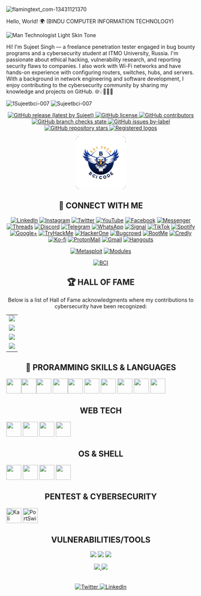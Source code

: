
![flamingtext_com-13431121370](https://github.com/user-attachments/assets/692f009a-eb35-4537-8426-4830a771e1c7)

 Hello, World! 🌍 (BINDU COMPUTER INFORMATION TECHNOLOGY)

 ![Man Technologist Light Skin Tone](https://github.com/user-attachments/assets/5598fe67-1bef-496d-8781-1f4c29db5771) 

 Hi! I'm Sujeet Singh — a freelance penetration tester engaged in bug bounty programs and a cybersecurity student at ITMO University, Russia. I'm passionate about ethical hacking, vulnerability research, and reporting security flaws to companies. I also work with Wi-Fi networks and have hands-on experience with configuring routers, switches, hubs, and servers. With a background in network engineering and software development, I enjoy contributing to the cybersecurity community by sharing my knowledge and projects on GitHub. 🌐💡🥷👨‍💻
 
 ![1Sujeetbci-007](https://github.com/user-attachments/assets/6274ca28-ff95-447d-a01e-09c1c086c172) ![Sujeetbci-007](https://github.com/user-attachments/assets/7aebef07-b5e5-4894-a638-f8d34758394b)


<p align="center">
    <a href="https://github.com/SUJEETBCI-007/releases">
        <img alt="GitHub release (latest by Sujeet)" src="https://img.shields.io/github/v/release/SUJEETBCI-007/SUJEETBCI-007?color=%2360be86&label=Latest%20release&style=for-the-badge&sort=semver">
    </a>
    <a href="https://github.com/SUJEETBCI-007/blob/main/LICENSE">
        <img alt="GitHub license" src="https://img.shields.io/github/license/SUJEETBCI-007/SUJEETBCI-007?color=%2360be86&style=for-the-badge">
    </a>
    <a href="https://github.com/SUJEETBCI-007/graphs/contributors">
        <img alt="GitHub contributors" src="https://img.shields.io/github/contributors-anon/SUJEETBCI-007/SUJEETBCI-007?color=%2360be86&style=for-the-badge">
    </a>
    <a href="https://github.com/SUJEETBCI-007/actions">
        <img alt="GitHub branch checks state" src="https://img.shields.io/github/checks-status/SUJEETBCI-007/SUJEETBCI-007/master?color=%2360be86&style=for-the-badge">
    </a>
    <a href="https://github.com/SUJEETBCI-007/issues?q=is%3Aopen+is%3Aissue+label%3Arequest%3Aicon">
        <img alt="GitHub issues by-label" src="https://img.shields.io/github/issues/SUJEETBCI-007/SUJEETBCI-007/request:icon?color=%2360be86&label=icon%20requests&style=for-the-badge">
    </a>
    <a href="https://github.com/SUJEETBCI-007/stargazers">
        <img alt="GitHub repository stars" src="https://img.shields.io/github/stars/SUJEETBCI-007/SUJEETBCI-007?color=%2360be86&label=github%20stars&style=for-the-badge">
    </a>
    <a href="https://github.com/SUJEETBCI-007/tree/main/icons">
        <img alt="Registered logos" src="https://img.shields.io/github/directory-file-count/SUJEETBCI-007/SUJEETBCI-007/icons?color=%2360be86&label=registered%20logos&style=for-the-badge">
    </a>
</p>


<div align="center">
    <a href="">
        <div align="center">
    <a href="https://github.com/Sujeet">
        <img src="icons/Sujeet/Sujeet-original-wordmark.svg" alt="Sujeet Logo" height="140" style="background-color:#000000; border-radius:10px;"/>
    </a>
</div>



## 📱 CONNECT WITH ME

[![LinkedIn](https://img.shields.io/badge/LinkedIn-0077B5?style=for-the-badge&logo=linkedin&logoColor=white)](https://linkedin.com/in/yourusername)
[![Instagram](https://img.shields.io/badge/Instagram-E4405F?style=for-the-badge&logo=instagram&logoColor=white)](https://instagram.com/yourusername)
[![Twitter](https://img.shields.io/badge/Twitter-1DA1F2?style=for-the-badge&logo=twitter&logoColor=white)](https://twitter.com/yourusername)
[![YouTube](https://img.shields.io/badge/YouTube-FF0000?style=for-the-badge&logo=youtube&logoColor=white)](https://youtube.com/@yourusername)
[![Facebook](https://img.shields.io/badge/Facebook-1877F2?style=for-the-badge&logo=facebook&logoColor=white)](https://facebook.com/yourusername)
[![Messenger](https://img.shields.io/badge/Messenger-00B2FF?style=for-the-badge&logo=messenger&logoColor=white)](https://m.me/yourusername)
[![Threads](https://img.shields.io/badge/Threads-000000?style=for-the-badge&logo=threads&logoColor=white)](https://www.threads.net/@yourusername)
[![Discord](https://img.shields.io/badge/Discord-5865F2?style=for-the-badge&logo=discord&logoColor=white)](https://discord.gg/yourservercode)
[![Telegram](https://img.shields.io/badge/Telegram-26A5E4?style=for-the-badge&logo=telegram&logoColor=white)](https://t.me/yourusername)
[![WhatsApp](https://img.shields.io/badge/WhatsApp-25D366?style=for-the-badge&logo=whatsapp&logoColor=white)](https://wa.me/yourphonenumber)
[![Signal](https://img.shields.io/badge/Signal-3A76F0?style=for-the-badge&logo=signal&logoColor=white)](https://signal.me/#p/+yourphonenumber)
[![TikTok](https://img.shields.io/badge/TikTok-000000?style=for-the-badge&logo=tiktok&logoColor=white)](https://tiktok.com/@yourusername)
[![Spotify](https://img.shields.io/badge/Spotify-1DB954?style=for-the-badge&logo=spotify&logoColor=white)](https://open.spotify.com/user/yourusername)
[![Google+](https://img.shields.io/badge/Google+-DB4437?style=for-the-badge&logo=google-plus&logoColor=white)](https://plus.google.com/+yourusername)
[![TryHackMe](https://img.shields.io/badge/TryHackMe-212C42?style=for-the-badge&logo=tryhackme&logoColor=white)](https://tryhackme.com/p/yourusername)
[![HackerOne](https://img.shields.io/badge/HackerOne-4940EF?style=for-the-badge&logo=hackerone&logoColor=white)](https://hackerone.com/yourusername)
[![Bugcrowd](https://img.shields.io/badge/Bugcrowd-FD6421?style=for-the-badge&logo=bugcrowd&logoColor=white)](https://bugcrowd.com/yourusername)
[![RootMe](https://img.shields.io/badge/RootMe-ffb900?style=for-the-badge&logo=gnu-bash&logoColor=white)](https://www.root-me.org/yourusername)
[![Credly](https://img.shields.io/badge/Credly-FF6B00?style=for-the-badge&logo=credly&logoColor=white)](https://www.credly.com/users/yourusername)
[![Ko-fi](https://img.shields.io/badge/Ko--fi-F16061?style=for-the-badge&logo=ko-fi&logoColor=white)](https://ko-fi.com/yourusername)
[![ProtonMail](https://img.shields.io/badge/ProtonMail-8B89CC?style=for-the-badge&logo=protonmail&logoColor=white)](mailto:yourname@protonmail.com)
[![Gmail](https://img.shields.io/badge/Gmail-D14836?style=for-the-badge&logo=gmail&logoColor=white)](mailto:yourname@gmail.com)
[![Hangouts](https://img.shields.io/badge/Hangouts-0F9D58?style=for-the-badge&logo=googlehangouts&logoColor=white)](https://hangouts.google.com/)

<!-- New Badges -->
[![Metasploit](https://img.shields.io/badge/Metasploit-000000?style=for-the-badge&logo=metasploit&logoColor=white)](https://metasploit.help.rapid7.com/)
[![Modules](https://img.shields.io/badge/30-Modules-blue?style=for-the-badge)](#)

<!-- New BCI Logo Badge -->
[![BCI](https://img.shields.io/badge/BCI-Institute-blue?style=for-the-badge&logo=devicon&logoColor=white&labelColor=000000&logoWidth=20&logo=https://raw.githubusercontent.com/devicons/devicon/master/icons/devicon/devicon-original-wordmark.svg)](#)



## 🏆 HALL OF FAME

Below is a list of Hall of Fame acknowledgments where my contributions to cybersecurity have been recognized:
<div align="left">
<table>
  <tr>
   <a href="https://x.com/hacker_sujeet" target="_blank">
    <td><img src="https://img.shields.io/badge/2025-MICROSOFT-ff2800?style=for-the-badge&logo=microsoft&logoColor=white" /></td>
   </a>
  </tr>
  <tr>
   <a href="https://x.com/hacker_sujeet" target="_blank">
    <td><img src="https://img.shields.io/badge/2025-APPLE-007BC0?style=for-the-badge&logo=apple&logoColor=white" /></td>
   </a>
  </tr>
  <tr>
   <a href="https://x.com/hacker_sujeet" target="_blank">
    <td><img src="https://img.shields.io/badge/2025-DELL-0051FF?style=for-the-badge&logo=dell&logoColor=white" /></td>
   </a>
  </tr>
  <tr>
   <a href="https://x.com/hacker_sujeet" target="_blank">
    <td><img src="https://img.shields.io/badge/2025-ALIBABA-000000?style=for-the-badge&logo=alibaba&logoColor=white" /></td>
   </a>
  </tr>
</table>
</div>


## 🧠 PRORAMMING SKILLS & LANGUAGES 
<p align="left">
  <!-- Programming Languages -->
<img src="https://cdn.jsdelivr.net/gh/devicons/devicon/icons/python/python-original.svg" width="40" height="40"/><img src="https://cdn.jsdelivr.net/gh/devicons/devicon/icons/bash/bash-original.svg" width="40" height="40"/><img src="https://cdn.jsdelivr.net/gh/devicons/devicon/icons/bash/bash-original.svg" width="40" height="40"/>
<img src="https://cdn.jsdelivr.net/gh/devicons/devicon/icons/docker/docker-original.svg" width="40" height="40"/><img src="https://cdn.jsdelivr.net/gh/devicons/devicon/icons/javascript/javascript-original.svg" width="40" height="40"/>
  <img src="https://cdn.jsdelivr.net/gh/devicons/devicon/icons/c/c-original.svg" width="40" height="40"/>
  <img src="https://cdn.jsdelivr.net/gh/devicons/devicon/icons/cplusplus/cplusplus-original.svg" width="40" height="40"/>
  <img src="https://cdn.jsdelivr.net/gh/devicons/devicon/icons/php/php-original.svg" width="40" height="40"/>
  <img src="https://cdn.jsdelivr.net/gh/devicons/devicon/icons/python/python-original.svg" width="40" height="40"/>
  <img src="https://cdn.jsdelivr.net/gh/devicons/devicon/icons/go/go-original.svg" width="40" height="40"/>
</p>


## WEB TECH
<p align="left">
  <!-- Web Tech -->
  <img src="https://cdn.jsdelivr.net/gh/devicons/devicon/icons/html5/html5-original.svg" width="40" height="40"/>
  <img src="https://cdn.jsdelivr.net/gh/devicons/devicon/icons/css3/css3-original.svg" width="40" height="40"/>
  <img src="https://cdn.jsdelivr.net/gh/devicons/devicon/icons/bootstrap/bootstrap-original.svg" width="40" height="40"/>
  <img src="https://cdn.jsdelivr.net/gh/devicons/devicon/icons/wordpress/wordpress-plain.svg" width="40" height="40"/>
</p>

## OS & SHELL
<p align="left">
  <!-- OS & Shell -->
  <img src="https://cdn.jsdelivr.net/gh/devicons/devicon/icons/linux/linux-original.svg" width="40" height="40"/>
  <img src="https://cdn.jsdelivr.net/gh/devicons/devicon/icons/ubuntu/ubuntu-plain.svg" width="40" height="40"/>
  <img src="https://cdn.jsdelivr.net/gh/devicons/devicon/icons/bash/bash-original.svg" width="40" height="40"/>
  <img src="https://cdn.jsdelivr.net/gh/devicons/devicon/icons/docker/docker-original.svg" width="40" height="40"/>
</p>

## PENTEST & CYBERSECURITY
<p align="left">
  <!-- Pentest & Cybersecurity (custom badge style for tools without icons) -->
  <img src="https://www.kali.org/images/favicon.svg" width="40" height="40" title="Kali Linux"/>
  <img src="https://portswigger.net/favicon.ico" width="40" height="40" title="PortSwigger"/>
</p>

## VULNERABILITIES/TOOLS
<p align="center">
  <!-- Placeholder badges for vulnerabilities/tools -->
  <img src="https://img.shields.io/badge/SQL-Injection-red?style=for-the-badge" height="30"/>
  <img src="https://img.shields.io/badge/XSS-Cross%20Site%20Scripting-blue?style=for-the-badge" height="30"/>
  <img src="https://img.shields.io/badge/RCE-Remote%20Code%20Execution-yellow?style=for-the-badge" height="30"/>
</p>

<!--
**SUJEETBCI-007/SUJEETBCI-007** is a ✨ _special_ ✨ repository because its `README.md` (this file) appears on your GitHub profile.

Here are some ideas to get you started:

- 🔭 I’m currently working on ...
- 🌱 I’m currently learning ...
- 👯 I’m looking to collaborate on ...
- 🤔 I’m looking for help with ...
- 💬 Ask me about ...
- 📫 How to reach me: ...
- 😄 Pronouns: ...
- ⚡ Fun fact: ...
-->


<div align="center">
    <a href="https://x.com/hacker_sujeet" target="_blank">
    <img src="https://forthebadge.com/images/badges/built-with-love.svg" />
    </a>
    <a href="[https://github.com/SUJEETBCI-007](https://www.youtube.com/@COMPUTERTRAININGINSTITUTE)" target="_blank">
    <img src="https://forthebadge.com/images/badges/built-by-developers.svg" />
    </a>
</div>
<br><br>
<div align="center">
  <a href="https://x.com/hacker_sujeet" target="_blank">
    <img src="https://img.shields.io/badge/Twitter-@hacker__sujeet-1DA1F2?style=for-the-badge&logo=twitter&logoColor=white" alt="Twitter" />
  </a>
  
  <a href="https://www.linkedin.com/in/sujeet-kumar-rajput" target="_blank">
    <img src="https://img.shields.io/badge/LinkedIn-Sujeet_Kumar_Rajput-0077B5?style=for-the-badge&logo=linkedin&logoColor=white" alt="LinkedIn" />
  </a>

</div>
